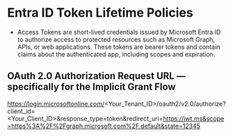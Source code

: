 # Entra ID Token Lifetime Policies
- Access Tokens are short-lived credentials issued by Microsoft Entra ID to authorize access to protected resources such as Microsoft Graph, APIs, or web applications. These tokens are bearer tokens and contain claims about the authenticated app, including scopes and expiration.

## OAuth 2.0 Authorization Request URL — specifically for the Implicit Grant Flow
https://login.microsoftonline.com/<Your_Tenant_ID>/oauth2/v2.0/authorize?client_id=<Your_Client_ID>&response_type=token&redirect_uri=https://jwt.ms&scope=https%3A%2F%2Fgraph.microsoft.com%2F.default&state=12345


